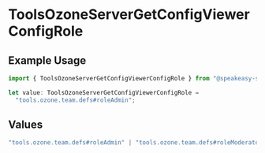 # ToolsOzoneServerGetConfigViewerConfigRole

## Example Usage

```typescript
import { ToolsOzoneServerGetConfigViewerConfigRole } from "@speakeasy-sdks/bluesky/models/components";

let value: ToolsOzoneServerGetConfigViewerConfigRole =
  "tools.ozone.team.defs#roleAdmin";
```

## Values

```typescript
"tools.ozone.team.defs#roleAdmin" | "tools.ozone.team.defs#roleModerator" | "tools.ozone.team.defs#roleTriage"
```